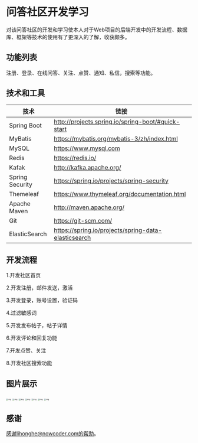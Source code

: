 # 问答社区开发学习

对该问答社区的开发和学习使本人对于Web项目的后端开发中的开发流程、数据库、框架等技术的使用有了更深入的了解，收获颇多。

## 功能列表

注册、登录、在线问答、关注、点赞、通知、私信，搜索等功能。

## 技术和工具

| 技术            | 链接                                                 |
| --------------- | ---------------------------------------------------- |
| Spring Boot     | http://projects.spring.io/spring-boot/#quick-start   |
| MyBatis         | https://mybatis.org/mybatis-3/zh/index.html          |
| MySQL           | https://www.mysql.com                                |
| Redis           | https://redis.io/                                    |
| Kafak           | http://kafka.apache.org/                             |
| Spring Security | https://spring.io/projects/spring-security           |
| Themeleaf       | https://www.thymeleaf.org/documentation.html         |
| Apache Maven    | http://maven.apache.org/                             |
| Git             | https://git-scm.com/                                 |
| ElasticSearch   | https://spring.io/projects/spring-data-elasticsearch |

## 开发流程

1.开发社区首页

2.开发注册，邮件发送，激活

3.开发登录，账号设置，验证码

4.过滤敏感词

5.开发发布帖子，帖子详情

6.开发评论和回复功能

7.开发点赞、关注

8.开发社区搜索功能

## 图片展示
<img src="https://img2020.cnblogs.com/blog/1961891/202008/1961891-20200805212303666-1671997354.png" alt="img" style="zoom:33%;" />

<img src="https://img2020.cnblogs.com/blog/1961891/202008/1961891-20200805212340145-1536135511.png" alt="img" style="zoom:33%;" />

<img src="https://img2020.cnblogs.com/blog/1961891/202008/1961891-20200805212351112-1748860873.png" alt="img" style="zoom:33%;" />

<img src="https://img2020.cnblogs.com/blog/1961891/202008/1961891-20200805212702809-1276249215.png" alt="img" style="zoom:33%;" />

<img src="https://img2020.cnblogs.com/blog/1961891/202008/1961891-20200805212530556-1057742819.png" alt="img" style="zoom:33%;" />

<img src="https://img2020.cnblogs.com/blog/1961891/202008/1961891-20200805212604383-896557357.png" alt="img" style="zoom:33%;" />

<img src="https://img2020.cnblogs.com/blog/1961891/202008/1961891-20200805212635377-1298786389.png" alt="img" style="zoom:33%;" />

## 感谢
感谢lihonghe@nowcoder.com的帮助。




